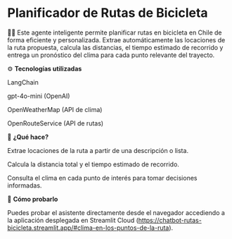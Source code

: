 # Planificador de Rutas de Bicicleta

🚴‍♂️ Este agente inteligente permite planificar rutas en bicicleta en Chile de forma eficiente y personalizada. Extrae automáticamente las locaciones de la ruta propuesta, calcula las distancias, el tiempo estimado de recorrido y entrega un pronóstico del clima para cada punto relevante del trayecto.

⚙️ **Tecnologías utilizadas**

LangChain

gpt-4o-mini (OpenAI)

OpenWeatherMap (API de clima)

OpenRouteService (API de rutas)

🧠 **¿Qué hace?**

Extrae locaciones de la ruta a partir de una descripción o lista.

Calcula la distancia total y el tiempo estimado de recorrido.

Consulta el clima en cada punto de interés para tomar decisiones informadas.

🚀 **Cómo probarlo**

Puedes probar el asistente directamente desde el navegador accediendo a la aplicación desplegada en Streamlit Cloud (https://chatbot-rutas-bicicleta.streamlit.app/#clima-en-los-puntos-de-la-ruta).





